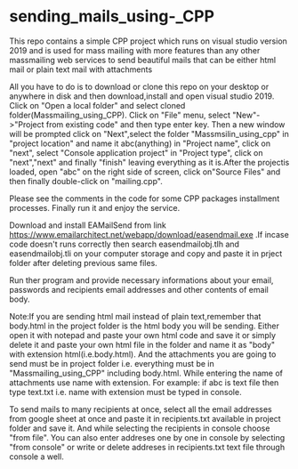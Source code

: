 # sending_mails_using-_CPP

This repo contains a simple CPP project which runs on visual studio version 2019 and is used for mass mailing with more features than any other massmailing web services 
to send beautiful mails that can be either html mail or plain text mail with attachments


All you have to do is to download or clone this repo on your desktop or anywhere in disk and then download,install and open visual studio 2019. Click on "Open a local folder" and  select cloned folder(Massmailing_using_CPP). Click on "File" menu, select "New"->"Project from existing code" and then type enter key. Then a new window will be prompted click on "Next",select the folder "Massmsilin_using_cpp" in "project location" and name it abc(anything) in "Project name", click on "next", select "Console application project" in "Project type", click on "next","next" and finally "finish" leaving everything as it is.After the projectis loaded, open "abc" on the right side of screen, click on"Source Files" and then finally double-click on "mailing.cpp".

Please see the comments in the code for some CPP packages installment processes. Finally run it and enjoy the service.

Download and install EAMailSend from link https://www.emailarchitect.net/webapp/download/easendmail.exe .If incase code doesn't runs correctly then search easendmailobj.tlh and 
easendmailobj.tli on your computer storage and copy and paste it in prject folder after deleting previous same files.

Run ther program and provide necessary informations about your email, passwords and recipients email addresses and other contents of email body.

Note:If you are sending html mail instead of plain text,remember that body.html in the project folder is the html body you will be sending. Either open it with notepad 
and paste your own html code  and save it or simply delete it and paste your own html file in the folder and name it as "body" with extension html(i.e.body.html). And the attachments you are going to send must be in project folder i.e. everything must be in "Massmailing_using_CPP" including body.html. While entering the name of attachments use name with extension. For example: if abc is text file then type text.txt i.e. name with extension must be typed in console.

To send mails to many recipients at once, select all the email addresses from google sheet at once and paste it in recipients.txt available in project folder and save it.
And while selecting the recipients in console choose "from file".
You can also enter addreses one by one in console by selecting "from console" or write or delete addreses in recipients.txt text file through console a well.
